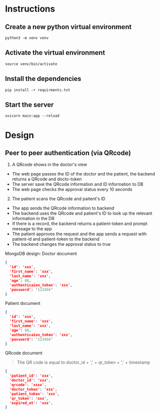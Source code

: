 # Instructions

## Create a new python virtual environment
```
python3 -m venv venv
```

## Activate the virtual environment
```
source venv/bin/activate
```

## Install the dependencies
```
pip install -r requirments.txt
```

## Start the server
```
uvicorn main:app --reload
```

# Design

## Peer to peer authentication (via QRcode)
1. A QRcode shows in the doctor's view

  * The web page passes the ID of the doctor and the patient, the backend returns a QRcode and docto-token
  * The server save the QRcode information and ID information to DB
  * The web page checks the approval status every 10 seconds

2. The patient scans the QRcode and paitent's ID
  * The app sends the QRcode information to backend
  * The backend uses the QRcode and patient's ID to look up the relevant information in the DB
  * If there is a record, the backend returns a patient-token and prompt message to the app
  * The patient approves the request and the app sends a request with patient-id and patient-token to the backend
  * The backend changes the approval status to true

MongoDB design:
Doctor document
```JSON
{
  'id': 'xxx',
  'first_name': 'xxx',
  'last_name': 'xxx',
  'age': 88,
  'authenticaion_token': 'xxx',
  'password': '123456'
}
```
Patient document
```JSON
{
  'id': 'xxx',
  'first_name': 'xxx',
  'last_name': 'xxx',
  'age': 88,
  'authenticaion_token': 'xxx',
  'password': '123456'
}
```

QRcode document
> The QR code is equal to doctor_id + ',' + qr_token + ',' + timestamp
```JSON
{
  'patient_id': 'xxx',
  'doctor_id': 'xxx',
  'qrcode': 'xxxx',
  'doctor_token': 'xxx',
  'patient_token': 'xxx',
  'qr_token': 'xxx',
  'expired_at': 'xxx',
}
```
